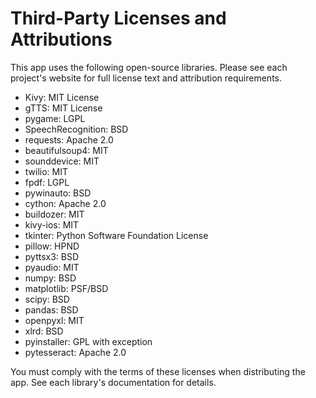 # Third-Party Licenses and Attributions

This app uses the following open-source libraries. Please see each project's website for full license text and attribution requirements.

- Kivy: MIT License
- gTTS: MIT License
- pygame: LGPL
- SpeechRecognition: BSD
- requests: Apache 2.0
- beautifulsoup4: MIT
- sounddevice: MIT
- twilio: MIT
- fpdf: LGPL
- pywinauto: BSD
- cython: Apache 2.0
- buildozer: MIT
- kivy-ios: MIT
- tkinter: Python Software Foundation License
- pillow: HPND
- pyttsx3: BSD
- pyaudio: MIT
- numpy: BSD
- matplotlib: PSF/BSD
- scipy: BSD
- pandas: BSD
- openpyxl: MIT
- xlrd: BSD
- pyinstaller: GPL with exception
- pytesseract: Apache 2.0

You must comply with the terms of these licenses when distributing the app. See each library's documentation for details.
